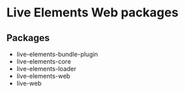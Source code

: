 # Live Elements Web packages

## Packages

 * live-elements-bundle-plugin
 * live-elements-core
 * live-elements-loader
 * live-elements-web
 * live-web